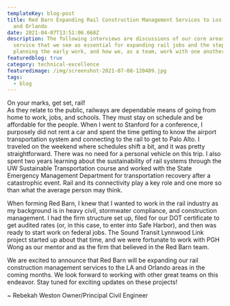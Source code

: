 ```yaml
---
templateKey: blog-post
title: Red Barn Expanding Rail Construction Management Services to Los Angeles
  and Orlando
date: 2021-04-07T13:51:06.668Z
description: The following interviews are discussions of our core areas of
  service that we see as essential for expanding rail jobs and the steps of
  planning the early work, and how we, as a team, work with one another.
featuredblog: true
category: technical-excellence
featuredimage: /img/screenshot-2021-07-08-120409.jpg
tags:
  - blog
---
```


On your marks, get set, rail!\
As they relate to the public, railways are dependable means of going from home to work, jobs, and schools. They must stay on schedule and be affordable for the people. When I went to Stanford for a conference, I purposely did not rent a car and spent the time getting to know the airport transportation system and connecting to the rail to get to Palo Alto. I traveled on the weekend where schedules shift a bit, and it was pretty straightforward. There was no need for a personal vehicle on this trip. I also spent two years learning about the sustainability of rail systems through the UW Sustainable Transportation course and worked with the State Emergency Management Department for transportation recovery after a catastrophic event. Rail and its connectivity play a key role and one more so than what the average person may think.

When forming Red Barn, I knew that I wanted to work in the rail industry as my background is in heavy civil, stormwater compliance, and construction management. I had the firm structure set up, filed for our DOT certificate to get audited rates (or, in this case, to enter into Safe Harbor), and then was ready to start work on federal jobs. The Sound Transit Lynnwood Link project started up about that time, and we were fortunate to work with PGH Wong as our mentor and as the firm that believed in the Red Barn team.

We are excited to announce that Red Barn will be expanding our rail construction management services to the LA and Orlando areas in the coming months. We look forward to working with other great teams on this endeavor. Stay tuned for exciting updates on these projects!

~ Rebekah Weston
Owner/Principal Civil Engineer
